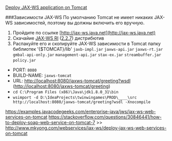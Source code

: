 [Deploy JAX-WS application on Tomcat](http://memorynotfound.com/deploy-jaxws-application-tomcat-example)


###Зависимости JAX-WS
По умолчанию Tomcat не имеет никаких JAX-WS зависимостей, поэтому вы должны включить его вручную.

1. Пройдите по ссылке [http://jax-ws.java.net](http://jax-ws.java.net)
2. Скачайие [JAX-WS RI](https://mvnrepository.com/artifact/com.sun.xml.ws/jaxws-ri) ([2.2.7](http://central.maven.org/maven2/com/sun/xml/ws/jaxws-ri/2.2.7/jaxws-ri-2.2.7.zip)) дистрибютив
3. Распакуйте его и скопируйте JAX-WS зависимости в Tomcat папку библиотек '{$TOMCAT}/lib'
`jaxb-impl.jar`
`jaxws-api.jar`
`jaxws-rt.jar`
`gmbal-api-only.jar`
`management-api.jar`
`stax-ex.jar`
`streambuffer.jar`
`policy.jar`


- PORT: `8080`
- BUILD-NAME: `jaxws-tomcat`
- URL: [http://localhost:8080/jaxws-tomcat/greeting?wsdl](http://localhost:8080/jaxws-tomcat/greeting?wsdl) ([http://localhost:8080/jaxws-tomcat/greeting](http://localhost:8080/jaxws-tomcat/greeting))
- `cd C:\Program Files (x86)\Java\jdk1.8.0_31\bin`
- `wsimport -d D:\IdeaProjects\twinwingames\PROD\____\src http://localhost:8080/jaxws-tomcat/greeting?wsdl -Xnocompile`



https://examples.javacodegeeks.com/enterprise-java/jws/jax-ws-web-services-on-tomcat
https://stackoverflow.com/questions/30846441/how-to-deploy-soap-web-service-on-tomcat-7 >> http://www.mkyong.com/webservices/jax-ws/deploy-jax-ws-web-services-on-tomcat

